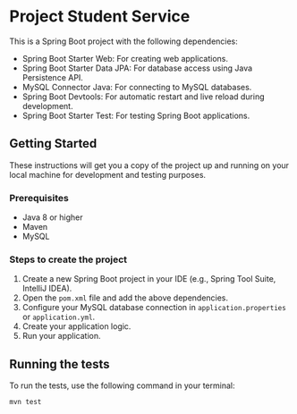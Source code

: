 # Project Student Service 

This is a Spring Boot project with the following dependencies:

- Spring Boot Starter Web: For creating web applications.
- Spring Boot Starter Data JPA: For database access using Java Persistence API.
- MySQL Connector Java: For connecting to MySQL databases.
- Spring Boot Devtools: For automatic restart and live reload during development.
- Spring Boot Starter Test: For testing Spring Boot applications.

## Getting Started

These instructions will get you a copy of the project up and running on your local machine for development and testing purposes.

### Prerequisites

- Java 8 or higher
- Maven
- MySQL

### Steps to create the project

1. Create a new Spring Boot project in your IDE (e.g., Spring Tool Suite, IntelliJ IDEA).
2. Open the `pom.xml` file and add the above dependencies.
3. Configure your MySQL database connection in `application.properties` or `application.yml`.
4. Create your application logic.
5. Run your application.

## Running the tests

To run the tests, use the following command in your terminal:

```bash
mvn test